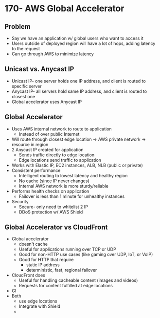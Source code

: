 # 170- AWS Global Accelerator
## Problem
- Say we have an application w/ global users who want to access it
- Users outside of deployed region will have a lot of hops, adding latency to the request
- Can go through AWS to minimize latency

## Unicast vs. Anycast IP
- Unicast IP- one server holds one IP address, and client is routed to specific server
- Anycast IP- all servers hold same IP address, and client is routed to closest one
- Global accelerator uses Anycast IP

## Global Accelerator
- Uses AWS internal network to route to application
	- Instead of over public Internet
- Will route through closest edge location -> AWS private network -> resource in region
- 2 Anycast IP created for application
	- Sends traffic directly to edge location
	- Edge locations send traffic to application
- Works with Elastic IP, EC2 instances, ALB, NLB (public or private)
- Consistent performance
	- Intelligent routing to lowest latency and healthy region
	- No cache (since IP never changes)
	- Internal AWS network is more sturdy/reliable
- Performs health checks on application
	- Failover is less than 1 minute for unhealthy instances
- Security
	- Secure- only need to whitelist 2 IP
	- DDoS protection w/ AWS Shield

## Global Accelerator vs CloudFront
- Global accelerator 
	- doesn't cache
	- Useful for applications running over TCP or UDP
	- Good for non-HTTP use cases (like gaming over UDP, IoT, or VoIP)
	- Good for HTTP that require 
		- static IP address
		- deterministic, fast, regional failover
- CloudFront does
	- Useful for handling cacheable content (images and videos)
	- Requests for content fulfilled at edge locations
- Gl
- Both 
	- use edge locations
	- Integrate with Shield
	- 